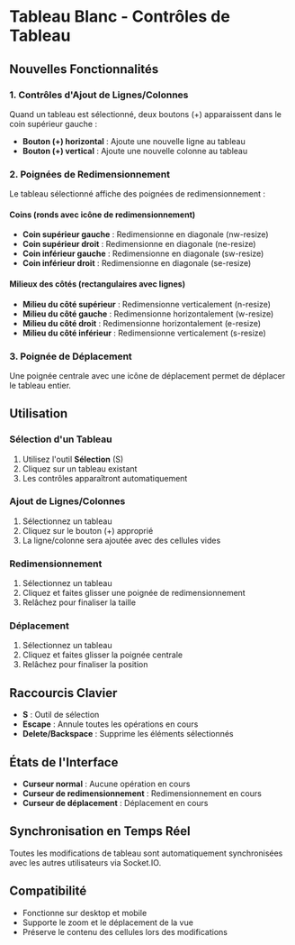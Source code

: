 # Tableau Blanc - Contrôles de Tableau

## Nouvelles Fonctionnalités

### 1. Contrôles d'Ajout de Lignes/Colonnes

Quand un tableau est sélectionné, deux boutons (+) apparaissent dans le coin supérieur gauche :

- **Bouton (+) horizontal** : Ajoute une nouvelle ligne au tableau
- **Bouton (+) vertical** : Ajoute une nouvelle colonne au tableau

### 2. Poignées de Redimensionnement

Le tableau sélectionné affiche des poignées de redimensionnement :

#### Coins (ronds avec icône de redimensionnement)
- **Coin supérieur gauche** : Redimensionne en diagonale (nw-resize)
- **Coin supérieur droit** : Redimensionne en diagonale (ne-resize)
- **Coin inférieur gauche** : Redimensionne en diagonale (sw-resize)
- **Coin inférieur droit** : Redimensionne en diagonale (se-resize)

#### Milieux des côtés (rectangulaires avec lignes)
- **Milieu du côté supérieur** : Redimensionne verticalement (n-resize)
- **Milieu du côté gauche** : Redimensionne horizontalement (w-resize)
- **Milieu du côté droit** : Redimensionne horizontalement (e-resize)
- **Milieu du côté inférieur** : Redimensionne verticalement (s-resize)

### 3. Poignée de Déplacement

Une poignée centrale avec une icône de déplacement permet de déplacer le tableau entier.

## Utilisation

### Sélection d'un Tableau
1. Utilisez l'outil **Sélection** (S)
2. Cliquez sur un tableau existant
3. Les contrôles apparaîtront automatiquement

### Ajout de Lignes/Colonnes
1. Sélectionnez un tableau
2. Cliquez sur le bouton (+) approprié
3. La ligne/colonne sera ajoutée avec des cellules vides

### Redimensionnement
1. Sélectionnez un tableau
2. Cliquez et faites glisser une poignée de redimensionnement
3. Relâchez pour finaliser la taille

### Déplacement
1. Sélectionnez un tableau
2. Cliquez et faites glisser la poignée centrale
3. Relâchez pour finaliser la position

## Raccourcis Clavier

- **S** : Outil de sélection
- **Escape** : Annule toutes les opérations en cours
- **Delete/Backspace** : Supprime les éléments sélectionnés

## États de l'Interface

- **Curseur normal** : Aucune opération en cours
- **Curseur de redimensionnement** : Redimensionnement en cours
- **Curseur de déplacement** : Déplacement en cours

## Synchronisation en Temps Réel

Toutes les modifications de tableau sont automatiquement synchronisées avec les autres utilisateurs via Socket.IO.

## Compatibilité

- Fonctionne sur desktop et mobile
- Supporte le zoom et le déplacement de la vue
- Préserve le contenu des cellules lors des modifications
